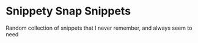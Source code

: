 # Snippety Snap Snippets
Random collection of snippets that I never remember, and always seem to need
